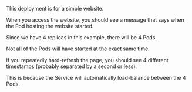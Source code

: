 This deployment is for a simple website.

When you access the website, you should see a message that says when the Pod hosting the website started.

Since we have 4 replicas in this example, there will be 4 Pods.

Not all of the Pods will have started at the exact same time.

If you repeatedly hard-refresh the page, you should see 4 different timestamps (probably separated by a second or less).

This is because the Service will automatically load-balance between the 4 Pods.